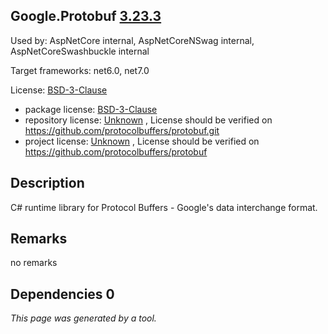 Google.Protobuf [3.23.3](https://www.nuget.org/packages/Google.Protobuf/3.23.3)
--------------------

Used by: AspNetCore internal, AspNetCoreNSwag internal, AspNetCoreSwashbuckle internal

Target frameworks: net6.0, net7.0

License: [BSD-3-Clause](../../../../licenses/bsd-3-clause) 

- package license: [BSD-3-Clause](https://licenses.nuget.org/BSD-3-Clause) 
- repository license: [Unknown](https://github.com/protocolbuffers/protobuf.git) , License should be verified on https://github.com/protocolbuffers/protobuf.git
- project license: [Unknown](https://github.com/protocolbuffers/protobuf) , License should be verified on https://github.com/protocolbuffers/protobuf

Description
-----------
C# runtime library for Protocol Buffers - Google's data interchange format.

Remarks
-----------
no remarks


Dependencies 0
-----------


*This page was generated by a tool.*